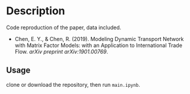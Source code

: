 # Description

Code reproduction of the paper, data included.

- Chen, E. Y., & Chen, R. (2019). Modeling Dynamic Transport Network with Matrix Factor Models: with an Application to International Trade Flow. *arXiv preprint arXiv:1901.00769*.

## Usage

clone or download the repository, then run `main.ipynb`.